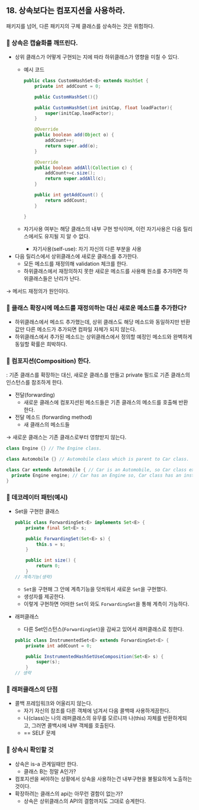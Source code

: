 ## 18. 상속보다는 컴포지션을 사용하라.

패키지를 넘어, 다른 패키지의 구체 클래스를 상속하는 것은 위험하다.

### 💎 상속은 캡슐화를 깨뜨린다.

- 상위 클래스가 어떻게 구현되는 지에 따라 하위클래스가 영향을 미칠 수 있다.
    - 예시 코드

        ```java
        public class CustomHashSet<E> extends HashSet {
            private int addCount = 0;
        
            public CustomHashSet(){}
        
            public CustomHashSet(int initCap, float loadFactor){
                super(initCap,loadFactor);
            }
        
            @Override
            public boolean add(Object o) {
                addCount++;
                return super.add(o);
            }
        
            @Override
            public boolean addAll(Collection c) {
                addCount+=c.size();
                return super.addAll(c);
            }
        
            public int getAddCount() {
                return addCount;
            }
        
        }
        ```

    - 자기사용 여부는 해당 클래스의 내부 구현 방식이며, 이런 자기사용은 다음 릴리스에서도 유지될 지 알 수 없다.

        - 자기사용(self-use): 자기 자신의 다른 부분을 사용
- 다음 릴리스에서 상위클래스에 새로운 클래스를 추가한다.
    - 모든 메소드를 재정의해 validation 체크를 한다.
    - 하위클래스에서 재정의하지 못한 새로운 메소드를 사용해 원소를 추가하면 하위클래스들은 난리가 난다.

→ 메서드 재정의가 원인이다.

### 💎 클래스 확장시에 메소드를 재정의하는 대신 새로운 메소드를 추가한다?

- 하위클래스에서 메소드 추가했는데, 상위 클래스도 해당 메소드와 동일하지만 반환값만 다른 메소드가 추가되면 컴파일 자체가 되지 않는다.
- 하위클래스에서 추가된 메소드는 상위클래스에서 정의할 예정인 메소드와 완벽하게 동일할 확률은 희박하다.

### 💎 컴포지션(Composition) 한다.

: 기존 클래스를 확장하는 대신, 새로운 클래스를 만들고 private 필드로 기존 클래스의 인스턴스를 참조하게 한다.

- 전달(forwarding)
    - 새로운 클래스에 컴포지션된 메소드들은 기존 클래스의 메소드를 호출해 반환한다.
- 전달 메소드 (forwarding method)
    - 새 클래스의 메소드들

→ 새로운 클래스는 기존 클래스로부터 영향받지 않는다.

```java
class Engine {} // The Engine class.

class Automobile {} // Automobile class which is parent to Car class.

class Car extends Automobile { // Car is an Automobile, so Car class extends Automobile class.
  private Engine engine; // Car has an Engine so, Car class has an instance of Engine class as its member.
}
```

### 💎 데코레이터 패턴(예시)

- Set을 구현한 클래스

    ```java
    public class ForwardingSet<E> implements Set<E> {
        private final Set<E> s;
    
        public ForwardingSet(Set<E> s) {
            this.s = s;
        }
    
        public int size() {
            return 0;
        }
    // 계측기능(생략)
    ```

    - `Set`을 구현해 그 안에 계측기능을 덧씌워서 새로운 `Set`을 구현했다.
    - 생성자를 제공한다.
    - 이렇게 구현하면 어떠한 `Set`이 와도 `ForwardingSet`을 통해 계측이 가능하다.
- 래퍼클래스

    - 다른 Set인스턴스(`ForwardingSet`)을 감싸고 있어서 래퍼클래스로 칭한다.

    ```java
    public class InstrumentedSet<E> extends ForwardingSet<E> {
        private int addCount = 0;
    
        public InstrumentedHashSetUseComposition(Set<E> s) {
            super(s);
        }
    // 생략
    ```


### 💎 래퍼클래스의 단점

- 콜백 프레임워크와 어울리지 않는다.
    - 자기 자신의 참조를 다른 객체에 넘겨서 다음 콜백때 사용하게끔한다.
    - 나(class)는 나의 래퍼클래스의 유무를 모르니까 나(this) 자체를 반환하게되고, 그러면 콜백시에 내부 객체를 호출된다.
    - == SELF 문제

### 💎 상속시 확인할 것

- 상속은 is-a 관계일때만 한다.
    - 클래스 B는 정말 A인가?
- 컴포지션을 써야하는 상황에서 상속을 사용하는건 내부구현을 불필요하게 노출하는 것이다.
- 확장하려는 클래스의 api는 아무런 결함이 없는가?
    - 상속은 상위클래스의 API의 결함까지도 그대로 승계한다.
